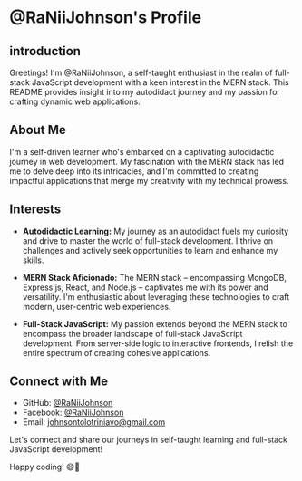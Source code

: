 # @RaNiiJohnson's Profile

## introduction

Greetings! I'm @RaNiiJohnson, a self-taught enthusiast in the realm of full-stack JavaScript development with a keen interest in the MERN stack. This README provides insight into my autodidact journey and my passion for crafting dynamic web applications.

## About Me

I'm a self-driven learner who's embarked on a captivating autodidactic journey in web development. My fascination with the MERN stack has led me to delve deep into its intricacies, and I'm committed to creating impactful applications that merge my creativity with my technical prowess.

## Interests

- **Autodidactic Learning:** My journey as an autodidact fuels my curiosity and drive to master the world of full-stack development. I thrive on challenges and actively seek opportunities to learn and enhance my skills.

- **MERN Stack Aficionado:** The MERN stack – encompassing MongoDB, Express.js, React, and Node.js – captivates me with its power and versatility. I'm enthusiastic about leveraging these technologies to craft modern, user-centric web experiences.

- **Full-Stack JavaScript:** My passion extends beyond the MERN stack to encompass the broader landscape of full-stack JavaScript development. From server-side logic to interactive frontends, I relish the entire spectrum of creating cohesive applications.

## Connect with Me

- GitHub: [@RaNiiJohnson](https://github.com/RaNiiJohnson)
- Facebook: [@RaNiiJohnson](https://www.facebook.com/rvnii.johnson)
- Email: [johnsontolotriniavo@gmail.com](mailto:johnsontolotriniavo@gmail.com)

Let's connect and share our journeys in self-taught learning and full-stack JavaScript development!

Happy coding! 😄🚀
